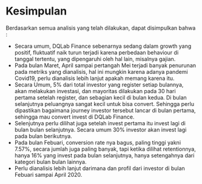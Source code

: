 # Kesimpulan
Berdasarkan semua analisis yang telah dilakukan, dapat disimpulkan bahwa :

+ Secara umum, DQLab Finance sebenarnya sedang dalam growth yang positif, fluktuatif naik turun terjadi karena perbedaan behaviour di tanggal tertentu, yang dipengaruhi oleh hal lain, misalnya gajian.
+ Pada bulan Maret, April sampai pertangah Mei terjadi banyak penurunan pada metriks yang dianalisis, hal ini mungkin karena adanya pandemi Covid19, perlu dianalisis lebih lanjut apakah memang karena itu.
+ Secara Umum, 5% dari total investor yang register setiap bulannya, akan melakukan investasi, dan mayoritas dilakukan pada 30 hari pertama setelah register, dan sebagian kecil di bulan kedua. Di bulan selanjutnya peluangnya sangat kecil untuk bisa convert. Sehingga perlu dipastikan bagaimana journey investor tersebut lancar di bulan pertama, sehingga mau convert invest di DQLab Finance.
+ Selenjutnya perlu dilihat juga setelah invest pertama itu invest lagi di bulan bulan selanjutnya. Secara umum 30% investor akan invest lagi pada bulan berikutnya.
+ Pada bulan Febuari, conversion rate nya bagus, paling tinggi yakni 7.57%, secara jumlah juga paling banyak, tapi ketika dilihat retentionnya, hanya 16% yang invest pada bulan selanjutnya, hanya setengahnya dari kategori bulan bulan lainnya.
+ Perlu dianalisis lebih lanjut darimana dan profil dari investor di bulan Febuari sampai April 2020.